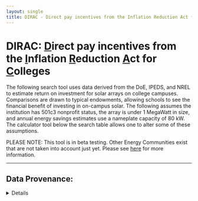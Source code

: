 ```yaml
---
layout: single
title: DIRAC - Direct pay incentives from the Inflation Reduction Act for Colleges
---
```


# DIRAC:  <ins>D</ins>irect pay incentives from the <ins>I</ins>nflation <ins>R</ins>eduction <ins>A</ins>ct for <ins>C</ins>olleges

The following search tool uses data derived from the DoE, IPEDS, and NREL to estimate return on investment for solar arrays on college campuses.  Comparisons are drawn to typical endowments, allowing schools to see the financial benefit of investing in on-campus solar.  The following assumes the institution has 501c3 nonprofit status, the array is under 1 MegaWatt in size, and annual energy savings estimates use a nameplate capacity of 80 kW.  The calculator tool below the search table allows one to alter some of these assumptions.

PLEASE NOTE: This tool is in beta testing. Other Energy Communities exist that are not taken into account just yet.  Please see [here](https://energycommunities.gov/energy-community-tax-credit-bonus/) for more information.


<html lang="en">
    <body>
        <hr width="100%" size="2">
    </body>
</html>




## Data Provenance:
<html lang="en">
    <details>
    
        <summary>Click to expand or hide text</summary>
            <ul>
                <li>College and University data comes from IPEDS, the Integrated Postsecondary Education Data System. In particular, school locations are from <a href="https://nces.ed.gov/ipeds/datacenter/DataFiles.aspx?gotoReportId=7&fromIpeds=true&sid=d96aa052-e8ea-42e0-bf18-91165500f959&rtid=7">Directory information, institutional characteristics, 2022</a>.</li>
                <li>Solar Resource data comes from NREL's <a href="https://maps.nrel.gov/">RE Atlas</a>.</li>
                <li>Energy Community data comes from the US DoE: <a href="https://edx.netl.doe.gov/dataset/dbed5af6-7cf5-4a1f-89bc-a4c17e46256a/resource/4006c9da-f99c-4731-97b2-633cc1578994">Coal Closure Data 2024</a> and <a href="https://edx.netl.doe.gov/dataset/dbed5af6-7cf5-4a1f-89bc-a4c17e46256a/resource/13454403-ef6b-479b-b720-d5e3eaefbb91">MSAs and Non-MSAs and their fossil fuel employment (FFE) and energy community status as of June 7, 2024.</a></li>
                <li>State line shape file data: <a href="https://www.census.gov/geographies/mapping-files/time-series/geo/carto-boundary-file.html">2018 US state 500k</a>.</li>
            </ul>
    
            School data was spatially joined with solar resource data to estimate the potential for solar power on each campus.  The resulting data was then spatially joined with the DoE's energy community data to inform the tax credit available to each institution. Brownfield data is not included.
    
    </details>
</html>



<html lang="en">
    <body>
        <hr width="100%" size="2">
    </body>
</html>


## Columns returned include:
<html lang="en">
    <details>
    
        <summary>Click to expand or hide text</summary>

            <ul>
              <li>Institution Name</li>
              <li>City of institution</li>
              <li>State of institution</li>
              <li>IRA Direct Pay Incentive estimate as a decimal (e.g., 0.30 corresponds to a 30% credit)</li>
              <li>Yearly Estimated Savings, in US Dollars, approximated from NREL solar resource data. Assumes an 80 kW array.</li>
              <li>Average daily solar resource data from NREL in Wh/m^2/day for the campus location given in IPEDS. Averaged over a year.</li>
              <li>Estimated return rate on investment assuming $2.00/installed Watt of DC solar, 0.2 panel efficiency, 0.8 system efficiency, 12 cents/kWh, the tax credit for the institution as estimated from DoE data, and solar resource given by NREL data. (e.g., 0.11 corresponds to 11%). You can customize your calculations in the calculator below the search tool.</li>
            </ul>


    </details>
</html>



<html lang="en">
    <body>
        <hr width="100%" size="2">
    </body>
</html>



## Additional Info: 
<html lang="en">
    <details>
    
        <summary>Click to expand or hide text</summary>

            These estimates are intended to be a starting point only and are not tax advice.  The data is limited by what is contained in IPEDS, NREL, and DoE data.  Further incentives can be leveraged as well, including:
            <ul>
                <li>US-made materials = additional 10%</li>
                <li>Low-inclome community or Native American land = additional 10%</li>
                <li>Low-income community benefit project = additional 10%</li>
                <li>Brownfield (EPA) status = additional 10% if not already satisfying Energy Community credit.</li>
            </ul>
    </details>
</html>



<html lang="en">
    <body>
        <hr width="100%" size="2">
    </body>
</html>


## Maps:
- Click [here](../assets/pdfs/allCollegesUSstates.pdf) for a map of the institutions of higher learning.
- Click [here](../assets/pdfs/both_EC_types_studied.png) for a map of the institutions within an Energy Community (excludes brownfields and depicts only the continental US)

<html lang="en">
    <body>
        <hr width="100%" size="2">
    </body>
</html>


## Search:
<html lang="en">
<head>
    <meta charset="UTF-8">
    <meta name="viewport" content="width=device-width, initial-scale=1.0">
    <title>Direct pay incentives from the Inflation Reduction Act for Colleges</title>
    <style>
        table {
            width: 100%;
            border-collapse: collapse;
        }
        table, th, td {
            border: 1px solid black;
        }
        th, td {
            padding: 8px;
            text-align: left;
        }
    </style>
</head>
<body>
    <input type="text" id="searchInput" placeholder="Search..." />
    <table id="csvTable">
        <thead>
            <tr></tr>
        </thead>
        <tbody></tbody>
    </table>

    <script src="https://cdnjs.cloudflare.com/ajax/libs/PapaParse/5.3.0/papaparse.min.js"></script>
    <script src="./script.js"></script>
</body>
</html>


<html lang="en">
    <body>
        <hr width="100%" size="2">
    </body>
</html>


## Calculator:
<html lang="en">
<head>
    <meta charset="UTF-8">
    <meta name="viewport" content="width=device-width, initial-scale=1.0">
    <title>Solar Cost Calculator</title>
    <!-- <link rel="stylesheet" href="./styles.css"> -->
</head>
<body>
    <div class="calculator">
        <form id="calcForm">
            <div class="input-group">
                <label for="creditPercent">Credit Percent (0-70%)</label>
                <input type="number" id="creditPercent" step="0.1" required>
            </div>
            <div class="input-group">
                <label for="solarResource">Avg Daily Solar Resource (Wh/m²/day), from table above</label>
                <input type="number" id="solarResource" step="0.01" required>
            </div>
            <div class="input-group">
                <label for="nameplateCapacity">Nameplate Capacity (kiloWatts)</label>
                <input type="number" id="nameplateCapacity" step="0.1" required>
            </div>
            <div class="input-group">
                <label for="costElectricity">Cost of Electricity ($/kWh)</label>
                <input type="number" id="costElectricity" step="0.01" required>
            </div>
            <div class="input-group">
                <label for="wattCost">Cost of Solar Panels ($/W)</label>
                <input type="number" id="wattCost" step="0.01" required>
            </div>
            <button type="button" onclick="calculate()">Calculate</button>
        </form>
        <div id="result1"></div>
        <div id="result2"></div>
        <div id="result3"></div>
        <div id="result4"></div>
        <div id="result5"></div>
    </div>
    <script src="script.js"></script>
</body>
</html>


<html lang="en">
    <body>
        <hr width="100%" size="2">
    </body>
</html>


## Some Final Notes:

Please feel free to use and share with attribution.

For more on Schools and the Inflation Reduction Act, see [here.](https://www.undauntedk12.org/resources-learn-more-ira-for-schools)

To go back to my personal website, click [here.](https://ahinkel.github.io)

NB: html and javascript are not languages I am very experienced with.  Very open to help cleaning up the appearance of this search tool.  Please get in touch.




### For comments on the acronym:
Please see [here.](https://www.youtube.com/watch?v=dQw4w9WgXcQ)


